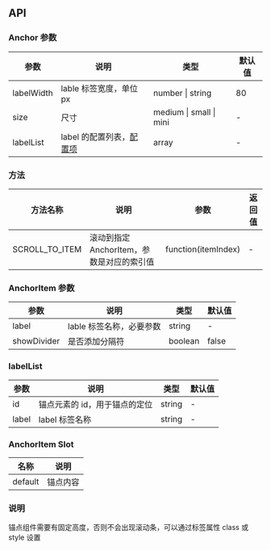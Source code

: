 ## API

### Anchor 参数

| 参数       | 说明                                   | 类型                    | 默认值 |
| ---------- | -------------------------------------- | ----------------------- | ------ |
| labelWidth | lable 标签宽度，单位 px                | number \| string        | 80     |
| size       | 尺寸                                   | medium \| small \| mini | -      |
| labelList  | label 的配置列表，[配置项](#labelList) | array                   | -      |

### 方法

| 方法名称       | 说明                                      | 参数                | 返回值 |
| -------------- | ----------------------------------------- | ------------------- | ------ |
| SCROLL_TO_ITEM | 滚动到指定 AnchorItem，参数是对应的索引值 | function(itemIndex) | -      |

### AnchorItem 参数

| 参数        | 说明                     | 类型    | 默认值 |
| ----------- | ------------------------ | ------- | ------ |
| label       | lable 标签名称，必要参数 | string  | -      |
| showDivider | 是否添加分隔符           | boolean | false  |

### labelList

| 参数  | 说明                          | 类型   | 默认值 |
| ----- | ----------------------------- | ------ | ------ |
| id    | 锚点元素的 id，用于锚点的定位 | string | -      |
| label | label 标签名称                | string | -      |

### AnchorItem Slot

| 名称    | 说明     |
| ------- | -------- |
| default | 锚点内容 |

### 说明

锚点组件需要有固定高度，否则不会出现滚动条，可以通过标签属性 class 或 style 设置
